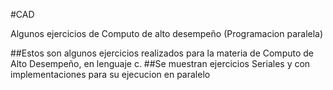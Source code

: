 #CAD

Algunos ejercicios de Computo de alto desempeño (Programacion paralela)

##Estos son algunos ejercicios realizados para la materia de Computo de Alto Desempeño, en lenguaje c.
##Se muestran ejercicios Seriales y con implementaciones para su ejecucion en paralelo 
